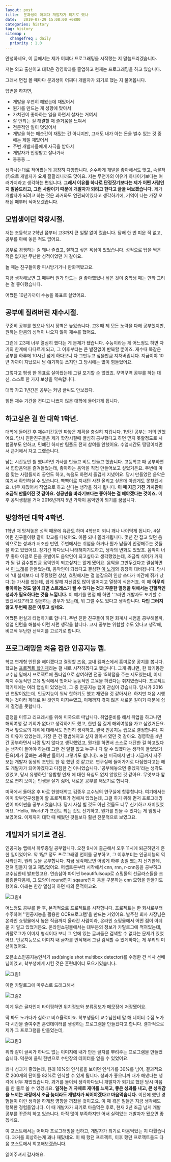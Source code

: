 ```yaml
---
layout: post
title:  문과생이 어쩌다 개발자가 되기로 했나
date:   2019-07-29 15:08:00 +0800
categories: history
tag: history
sitemap :
  changefreq : daily
  priority : 1.0
---
```


안녕하세요, 이 글에서는 제가 어쩌다 프로그래밍을 시작했는 지 말씀드리겠습니다.

저는 외고 출신이고 대학은 경영학과를 졸업하고 현재는 프로그래밍을 하고 있습니다.

그래서 면접 볼 때마다 문과생이 어쩌다 개발자가 되기로 했는 지 물어봅니다.

답변을 하자면,

- 개발을 우연히 해봤는데 재밌어서
- 뭔가를 만드는 게 성향에 맞아서
- 가치관이 좋아하는 일을 하면서 살자는 거여서
- 잘 안되는 걸 해결할 때 즐거움을 느껴서
- 전문적인 일이 멋있어서
- 개발을 하는 매순간이 재밌는 건 아니지만, 그래도 내가 아는 돈을 벌수 있는 것 중에는 제일 재밌어서
- 주변 개발자들에게 자극을 받아서
- 개발자가 인정받고 잘나가서
- 등등등 ...

생각나는대로 적어봤는데 굉장히 다양합니다. 순수하게 개발을 좋아해서도 맞고, 속물적(?)으로 개발자가 요새 잘팔리니까도 맞아요. 저는 무언가의 이유가 하나이기보다는 여러가지라고 생각하는 편입니다. **그래서 이유를 하나로 단정짓기보다는 제가 어떤 사람인지 말씀드리고, 그런 사람이기 때문에 개발자가 되려고 한다고 글을 써보겠습니다.** 제가 개발자가 되려고 하는 것은 과거와도 연관되어있다고 생각하기에, 기억이 나는 가장 오래된 때부터 적어보겠습니다.

## 모범생이던 학창시절.

저는 초등학교 2학년 쯤부터 고3까지 큰 일탈 없이 컸습니다. 담배 한 번 피운 적 없고, 공부를 아예 놓은 적도 없어요.

공부로 경쟁하는 걸 꽤나 즐겼고, 잘하고 싶은 욕심이 있었습니다. 성적으로 탑을 찍은 적은 없지만 무난한 성적이었던 거 같아요.

놀 때는 친구들이랑 피시방가거나 만화책봤고요. 

지금 생각해보면 그 때부터 뭔가 만드는 걸 좋아했었나 싶은 것이 중학생 때는 만화 그리는 걸 좋아했습니다. 

어쨌든 10년가까이 수능을 목표로 살았어요.

## 공부에 질려버린 재수시절.

꾸준히 공부를 했으나 입시 장벽은 높았습니다. 고3 때 제 모든 노력을 다해 공부했지만, 원하는 만큼의 성적이 나오지 않아 재수를 했어요.

그런데 고3때 너무 열심히 했다는 게 문제가 됐습니다. 수능이라는 게 어느정도 하면 자기의 한계에 다다르게 되고, 그 이후부터는 큰 발전없이 반복할 뿐이죠. 재수때 똑같은 공부를 하루에 10시간 넘게 하다보니 다 그만두고 싶을만큼 지쳐버립니다. 지금이야 10년 가까이 지났으니 남 얘기하듯 쓰지만 그 당시에는 많이 힘들었어요.

그렇다고 평생 한 목표로 살아왔는데 그걸 포기할 순 없었죠. 꾸역꾸역 공부를 하는 대신, 스스로 한 가지 보상을 약속합니다. 

대학 가고 1년간은 공부는 커녕 글씨도 안보겠다.

힘든 재수 기간을 견디고 나쁘지 않은 대학에 들어가게 됩니다. 

## 하고싶은 걸 한 대학 1학년.

대학에 들어간 후 재수기간동안 짜놓은 계획을 충실히 지킵니다. 1년간 공부는 거의 안했어요. 당시 친한친구들은 제가 학창시절때  열심히 공부했다고 하면 믿지 못할정도로 시험공부도 안하고, 민폐긴 하지만 팀플도 전혀 참여를 안했어요. 수업시간도 땡땡이치면서 근처에서 자고 그랬습니다.

남는 시간동안 뭘 했냐하면 가사를 만들고 비트 만들고 했습니다. 고등학교 때 공부하면서 힙합음악을 즐겨들었는데, 좋아하는 음악을 직접 만들어보고 싶었거든요. 주변에 마음 맞는 사람들끼리 공연도 하고, 녹음도 하면서 즐겁게 지냈어요. 당시 만들었던 음악은 [여기](https://soundcloud.com/geun-won-lim)서 확인하실 수 있습니다. 빡빡이로 지내던 사진 올리고 싶은데 아쉽게도 못찾겠네요. 너무 재밌어서 직업으로 하고 싶다는 생각을 하게 됩니다. **이 때 지금 가진 가치관이 조금씩 만들어진 것 같아요. 성공만을 바라기보다는 좋아하는 걸 해야겠다는 것이죠.** 이후 공익생활을 거쳐 2016년까지 5년 가까이 음악인이 되기를 꿈꿉니다.

## 방황하던 대학 4학년.

 1학년 때 망쳐놓은 성적 때문에 유급도 하며 4학년이 되니 꽤나 나이먹게 됩니다. 4살 어린 친구들이랑 같이 학교를 다녔어요. 이쯤 되니 쫄리게됩니다. 몇년 간 잡고 있던 음악으로는 성과가 저조한 반면, 주변에서는 취업을 하거나 뭔가 남들이 인정해주는 것들을 하고 있었어요. 장기간 하다보니 나태해지기도하고, 생각의 변화도 있었죠. 음악이 너무 좋아 이걸로 돈을 못벌어도 음악인이 되고싶다고 생각했었는데, 조금씩 식어가 거지가 될 걸 감수할만큼 음악인이 되고싶지는 않게 됐어요. 음악을 그만두겠다고 결심하면서 [이 노래](https://soundcloud.com/geun-won-lim/stendon09)를 만들었는데, 음악인이 되겠다고 결심한 [이 노래](https://soundcloud.com/geun-won-lim/stendon02)와 굉장히 대비됩니다. 당시에 '내 실제보다 더 뚜렸했던 상상, 흐릿해지는 걸 붙잡으려 인상 쓰다가 미간에 쥐가 났다.'는 가사를 썼는데, 쉽게 말해 자신감도 많이 떨어지고 열정이 식은거죠. 이 때 **아무리 좋아하는 것도 일이 되면 스트레스가 될 수 있다는 것과 꾸준한 열정을 위해서는 간헐적인 성과가 필요하다는 것을 느낍니다.** 이 얘기를 면접 때 하면 '그러면 개발자도 포기할 수 있겠네요?'라고 질문하는 경우가 있는데, 뭐 그럴 수도 있다고 생각합니다. **다만 그러지 않고 두번째 꿈은 이루고 싶네요.** 

 어쨌든 현실과 타협하기로 합니다. 주변 친한 친구들이 하던 회계사 시험을 공부해볼까, 영업 인턴을 해볼까 이런 저런 생각을 합니다. 고시 공부는 위험할 수도 있다고 생각해, 비교적 무난한 선택지를 고르기로 합니다.

## 프로그래밍을 처음 접한 인공지능 랩.

학교 연계형 인턴을 해야겠다고 결정할 즈음, 교내 캠퍼스에서 흥미로운 공지를 봅니다. 학교는 [프로젝트 학기제](http://hbl.hanyang.ac.kr/curriculum/projectTermSystem.php)라는 걸 새로 시작하겠다고 했습니다. 그게 뭐냐면, 한 학기동안 교수님 밑에서 프로젝트에 풀타임으로 참여하면 전공 15학점을 주는 제도였는데, 이제까지 수동적인 교육 방식에서 벗어나 능동적인 교육을 하겠다는 취지였습니다. 프로젝트 학기제에는 여러 랩실이 있었는데, 그 중 인공지능 랩이 관심이 갔습니다. 당시가 2016년 연말이었는데, 인공지능이 워낙 핫하기도 했고 재밌을 것 같아서요. 하지만 처음 시행하는 것이라 제대로 된 것인지 미지수였고, 이제까지 겪지 않은 새로운 길이기 때문에 쉽게 결정을 못합니다. 

결정을 미루고 리프레시를 위해 미국으로 떠납니다. 취업준비를 해서 취업을 하고나면 해외여행 갈 기회가 없다고 생각하기도 했고, 한번 쯤 길게 해외여행을 가고 싶었거든요. 가서 앞으로의 계획에 대해서도 천천히 생각하고, 결국 인공지능 랩으로 결정합니다. 여러 이유가 있었는데, 가장 큰 건 평범해지고 싶지 않아서 였던 것 같아요. 경영학을 4년간 공부하면서 나랑 맞지 않다고 생각했었고, 뭔가를 하면서 스스로 대단한 걸 하고있다는 생각이 들어야 하는데 그런 건 일절 없고 누구나 다 할 수 있겠다는 생각이 들었었거든요(제가 꿀빠는 과목만 들어서 그렇기도 합니다). 또한 미국에서 만나 지금까지 자주 보는 개발자 동생의 조언도 한 몫 했던 것 같고요. 연구실에 들어가기로 다짐했다고는 해도 개발자가 되어야겠다고 다짐한 건 아니었습니다. '공부해놓으면 좋겠지'라는 생각도 있었고, 당시 유행하던 '융합형 인재'에 대한 욕심도 없지 않았던 것 같아요. 무엇보다 앞으로 뻔히 보이는 인생을 살기 싫어, 새로운 공부를 해보기로 합니다.

미국에서 돌아온 후 바로 한양대학교 김종우 교수님의 연구실에 합류합니다. 여기에서는 이미 학부연구생들이 할 프로젝트가 정해져 있었는데, 그걸 하기 위해 먼저 프로그래밍 언어 파이썬을 공부시켰습니다. 당시 사실 별 것도 아닌 것들도 너무 신기하고 재미있었어요. 'Hello, World'가 프린트 되는 것도 신기하고, 뭔가를 만들 수 있다는 게 엄청나 보였어요. 이제까지 대학 때 배웠던 것들보다 훨씬 전문적으로 보였고요.

## 개발자가 되기로 결심.

인공지능 랩에서 하루종일 공부합니다. 오전 9시에 출근해서 오후 11시에 퇴근하던게 흔한 일이었어요. 약 1달? 정도 프로그래밍 언어를 공부하고, 그 이후부터는 인공지능의 역사라던지, 원리 등을 공부합니다. 지금 생각해보면 어떻게 하루 종일 했는지 신기한데, 전혀 힘들지 않고 재밌었어요. 퍼셉트론부터 시작해서 cnn, rnn, r-cnn등을 공부하고 교수님한테 발표했고요. 연습삼아 파이썬 beautifulsoup로 쇼핑몰의 선글라스들을 크롤링한다음에, 그 모양이 round인지 sqaure인지 등을 구분하는 cnn 모형을 만들기도 했어요. 아래는 한창 열심히 하던 때의 흔적이고요.

 ![그림4](http://dl.dropbox.com/s/s9ih8b1qg9l3hap/%EA%B7%B8%EB%A6%BC4.jpeg)

어느정도 공부를 한 후, 본격적으로 프로젝트를 시작합니다. 프로젝트는 한 회사로부터 수주하여 ''인공지능을 활용한 OCR프로그램'을 만드는 거였어요. 발주한 회사 사장님은 온라인 쇼핑몰에서 높은 직급까지 올라간 사람이라, 온라인 쇼핑몰에서 어떤 점이 아쉬운 지 알고 있었거든요. 온라인쇼핑몰에서는 대부분의 정보가 카탈로그에 적혀있는데, 카탈로그가 이미지 형식이다 보니 그 안에  있는 글씨들은 검색할 수 없다는 문제가 있었어요. 인공지능으로 이미지 내 글자를 인식해서 그걸 검색할 수 있게하자는 게 우리의 미션이었어요.

오픈소스인공지능인식기 ssd(single shot multibox detector)를 수정한 건 석사 선배님이었고, 학부생에게 시킨 것은 훈련데이터 모으기였습니다.



![그림1](http://dl.dropbox.com/s/qrztui559rbppve/%EA%B7%B8%EB%A6%BC1.png)

이런 카탈로그에 마우스로 드래그해서

![그림2](http://dl.dropbox.com/s/r2psppcua8b7fjv/%EA%B7%B8%EB%A6%BC2.png)

이게 무슨 글자인지 타이핑하면 위치정보와 분류정보가 메모장에 저장됐어요.

딱 봐도 노가다가 심하고 비효율적이죠. 학부생들이 교수님한테 말 해 데이터 수집 노가다 시간을 줄여주면 훈련데이터를 생성하는 프로그램을 만들겠다고 합니다. 결과적으로 제가 그 프로그램을 만들었는데,

![그림3](http://dl.dropbox.com/s/x5h6cdoh88ra4qo/%EA%B7%B8%EB%A6%BC3.png)

위와 같이 글씨가 하나도 없는 이미지에 내가 만든 글자를 뿌려주는 프로그램을 만들었습니다. 덕분에 클릭 한번으로 수만장의 데이터를 얻을 수 있었어요.

꽤나 성과가 좋았는데, 원래 10%의 인식률을 보이던 인식기를 30%를 넘어, 결과적으로 200개의 단어를 82%로 인식할 수 있게 됩니다. 성과가 좋으니까 내가 해냈다는 생각에 너무 재밌었습니다. 과거를 돌이켜 생각하다보니 개발자가 되기로 했던 당시 마음을 한 줄로 쓸 수 있겠네요. **일하는 거 자체로 재미를 느끼고, 좋은 성과를 내고, 큰 성취감을 느끼는 과정에서 조금 늦더라도 개발자가 되어야겠다고 마음먹습니다.** 이전에 했던 경험들이 이런 생각을 하게끔 영향을 끼쳤을 것이고요. 이 때 겪은 일들은 지금 생각해도 행복한 경험들입니다. 이 때 개발자가 되기로 마음먹은 후로, 현재 2년 조금 넘게 개발 공부를 꾸준히 하고 있습니다. 아직 많이 부족하지만 어서 실력있는 개발자가 됐으면 좋겠네요.

이 포스트에서는 어쩌다 프로그래밍을 접하고, 개발자가 되기로 마음먹었는 지 다뤘습니다. 과거를 회상하는게 꽤나 재밌네요. 이 때 했던 프로젝트, 이후 했던 프로젝트들도 다음 포스트에서 회고해보겠습니다.

읽어주셔서 감사해요.
